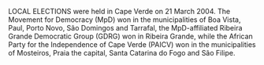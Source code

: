 LOCAL ELECTIONS were held in Cape Verde on 21 March 2004. The Movement for Democracy (MpD) won in the municipalities of Boa Vista, Paul, Porto Novo, São Domingos and Tarrafal, the MpD-affiliated Ribeira Grande Democratic Group (GDRG) won in Ribeira Grande, while the African Party for the Independence of Cape Verde (PAICV) won in the municipalities of Mosteiros, Praia the capital, Santa Catarina do Fogo and São Filipe.
